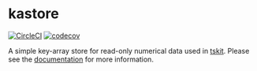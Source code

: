 # kastore


[![CircleCI](https://circleci.com/gh/tskit-dev/kastore/tree/main.svg?style=svg)](https://circleci.com/gh/tskit-dev/kastore/tree/main) [![codecov](https://codecov.io/gh/tskit-dev/kastore/branch/main/graph/badge.svg)](https://codecov.io/gh/tskit-dev/kastore)

A simple key-array store for read-only numerical data used in [tskit](https://github.com/tskit-dev/tskit).
Please see the [documentation](https://kastore.readthedocs.io/en/latest/) for more information.
